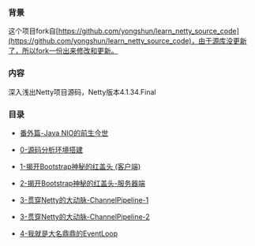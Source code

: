 ### 背景
这个项目fork自[https://github.com/yongshun/learn_netty_source_code](https://github.com/yongshun/learn_netty_source_code)，由于源库没更新了，所以fork一份出来修改和更新。

### 内容
深入浅出Netty项目源码，Netty版本4.1.34.Final

### 目录
- [番外篇-Java NIO的前生今世](./番外篇-JavaNIO的前生今世/番外篇-JavaNIO的前生今世.md)

- [0-源码分析环境搭建](./0-源码分析环境搭建/0-源码分析环境搭建.md)

- [1-揭开Bootstrap神秘的红盖头 (客户端)](./1-揭开Bootstrap神秘的红盖头-客户端/1-揭开Bootstrap神秘的红盖头-客户端)

- [2-揭开Bootstrap神秘的红盖头-服务器端](./2-揭开Bootstrap神秘的红盖头-服务器端/2-揭开Bootstrap神秘的红盖头-服务器端.md)

- [3-贯穿Netty的大动脉-ChannelPipeline-1](./3-贯穿Netty的大动脉-ChannelPipeline/3-贯穿Netty的大动脉-ChannelPipeline-1.md)

- [3-贯穿Netty的大动脉-ChannelPipeline-2](./3-贯穿Netty的大动脉-ChannelPipeline/3-贯穿Netty的大动脉-ChannelPipeline-2.md)

- [4-我就是大名鼎鼎的EventLoop](./4-我就是大名鼎鼎的EventLoop/4-我就是大名鼎鼎的EventLoop.md)